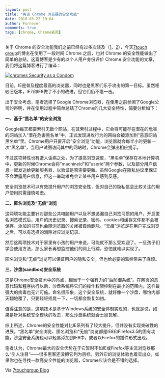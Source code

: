 ```yaml
---
layout: post
title: "再谈 Chrome 浏览器的安全功能"
date: 2010-03-22 19:04
author: Fornever
comments: true
tags: [Chrome, Chrome新闻]
---
```

关于 Chrome 的安全功能我们之前已经有过多次谈及（[1](http://www.chromi.org/archives/2556)、[2](http://www.chromi.org/archives/2142)），今天[7touch group](http://blog.7touchgroup.com/2010/03/google-chrome-browser-security-features/)的博主在使用了一段时间 Chrome 之后，也对 Chrome 的安全性能做出了简单的总结，这篇博客是少有的以个人用户身份评价 Chrome 安全功能的文章，我们将这篇博客进行了编译：

<a href="http://img.chromi.org/2010/03/chromes-Security-as-a-Condom.png">![](http://img.chromi.org/2010/03/chromes-Security-as-a-Condom-550x389.png "chromes Security as a Condom")</a>

目前，IE是普及程度最高的浏览器，同时也是黑客们乐于攻击的第一目标。虽然相较旧版本，IE7和IE8做了不小的改进，但它们仍不堪一击。

出于安全考虑，笔者选择了Google Chrome浏览器，在使用之前参阅了Google公司的声明，并在使用过程中简单总结了Chrome的几大安全特性，简要分析如下：

**一、基于“黑名单”的安全浏览**

Google每天都要索引无数个网站，在其索引过程中，它会将可能存在潜在的危害的网站加入“潜在危害黑名单”中，正式发现进攻行为的网站会被添加到“恶意网站黑名单”里。Chrome用户只要开启“安全浏览”功能，浏览器就会每半小时更新一次“黑名单”，当用户试图访问其中的网站时，Chrome会弹出相应提示。

不过这项特性也有遭人诟病之处，为了提高浏览速度，“黑名单”保存在本地计算机中，更新的时候Chrome会将“machineid”和“userid”两个<!--more-->参数，以及部分用户信息一起发送给更新服务器，以验证是否需要更新。虽然Google在隐私协议里保证不会泄露用户信息，但这一举动难免会让某些用户感到反感。

安全浏览技术可以有效提升用户的浏览安全性，但对自己的隐私信息比较关注的用户使用前需谨慎考虑。

**二、匿名浏览及“无痕”浏览**

这两项功能主要针对那些公共电脑用户以及不想透漏自己浏览习惯的用户。开启匿名浏览模式后，用户的历史记录、搜索记录、密码、cookies和缓存文件都不会被保存，添加的书签也会随浏览器的关闭被自动删除。“无痕”浏览是在用户完成浏览之后，可以有选择的消除对应浏览记录。

然后这两项技术对于家里有小孩的用户来说，可能就不那么受欢迎了。一旦孩子们学会使用方法，那么家长再想监控他们的网上行踪，恐怕就难以实现了。

匿名浏览和“无痕”浏览可以保证用户的隐私安全，但也给必要的监控带来了麻烦。

**三、沙盘(sandbox)安全系统**

这是Chrome安全技术中的亮点，相当于一个强有力的“后防御系统”。在网页的恶意代码和程序执行以后，沙盘系统将它们的操作权限控制在最小的范围内，这样最强大的病毒也无计可施。命名很形象，这个安全系统，就好像一个沙盘，哪怕内部天翻地覆了，只要轻轻摇晃一下，一切都会恢复如初。

值得注意的是，这项技术是基于Windows系统的安全体制实现的，也就是说，如果是针对系统安全模块的攻击，那么沙盘系统就会土崩瓦解。

综上所述，Chrome的安全性能对比IE系列有了较大提升，但并没有实现突破性的进展。“黑名单”安全浏览、匿名浏览和“无痕”浏览都是IE8和Firefox3.5的固有功能，沙盘安全系统也可以轻易添加到IE8中，或者以Firefox的插件形式出现。

笔者认为，Chrome最大的安全优势在于它暂时不如IE或Firefox等主流浏览器那么“引人注目”——很多黑客还没把它列为目标。另外它的浏览体验也着实出众，如果你也在寻找一款高安全性能的浏览器，Chrome应该会是不错的选择。

Via [7touchgroup Blog](http://blog.7touchgroup.com/2010/03/google-chrome-browser-security-features/)
